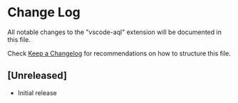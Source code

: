 # Change Log

All notable changes to the "vscode-aql" extension will be documented in this file.

Check [Keep a Changelog](http://keepachangelog.com/) for recommendations on how to structure this file.

## [Unreleased]

- Initial release
